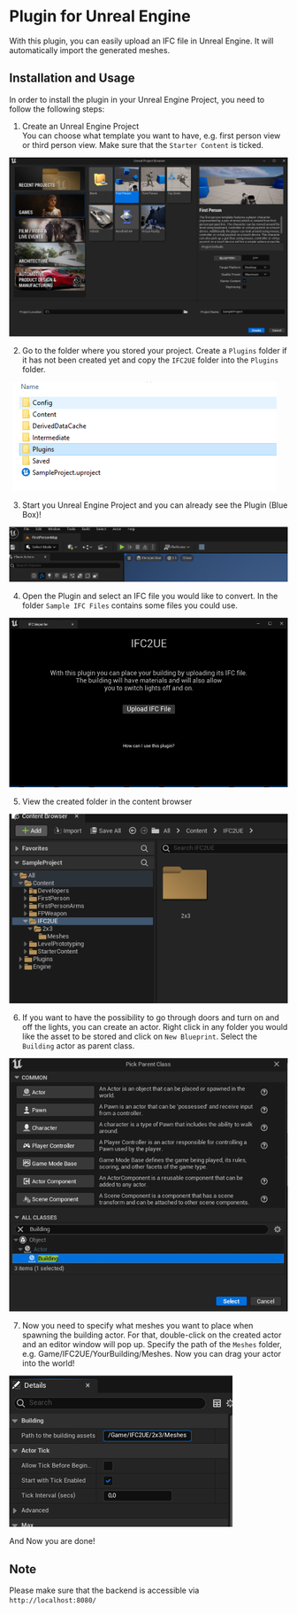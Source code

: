 # Plugin for Unreal Engine

With this plugin, you can easily upload an IFC file in Unreal Engine.
It will automatically import the generated meshes.

## Installation and Usage

In order to install the plugin in your Unreal Engine Project, you need to follow the following steps:

1. Create an Unreal Engine Project <br> 
 You can choose what template you want to have, e.g. first person view or third person view.
 Make sure that the `Starter Content` is ticked.

![CreateProject.PNG](PluginTutorialImages/CreateProject.PNG)


2. Go to the folder where you stored your project. Create a `Plugins` folder if it has not been created yet and copy the `IFC2UE` folder into the `Plugins` folder.

![CreateFolder.PNG](PluginTutorialImages/CreateFolder.PNG)


3. Start you Unreal Engine Project and you can already see the Plugin (Blue Box)!

![PluginInUnreal.PNG](PluginTutorialImages/PluginInUnreal.PNG)


4. Open the Plugin and select an IFC file you would like to convert. In the folder `Sample IFC Files` contains some files you
could use.

![PluginUI.PNG](PluginTutorialImages/PluginUI.PNG)


5. View the created folder in the content browser

![CreatedFolderUnreal.PNG](PluginTutorialImages/CreatedFolderUnreal.PNG)


6. If you want to have the possibility to go through doors and turn on and off the lights, you can create an actor. Right click
in any folder you would like the asset to be stored and click on `New Blueprint`. Select the `Building` actor as parent class.

![CreateActor](PluginTutorialImages/CreateActor.PNG)


7. Now you need to specify what meshes you want to place when spawning the building actor. For that, double-click on the created
actor and an editor window will pop up. Specify the path of the `Meshes` folder, e.g. Game/IFC2UE/YourBuilding/Meshes. Now you can drag
your actor into the world!

![SetPath.PNG](PluginTutorialImages/SetPath.PNG)

And Now you are done!

## Note
Please make sure that the backend is accessible via `http://localhost:8080/`